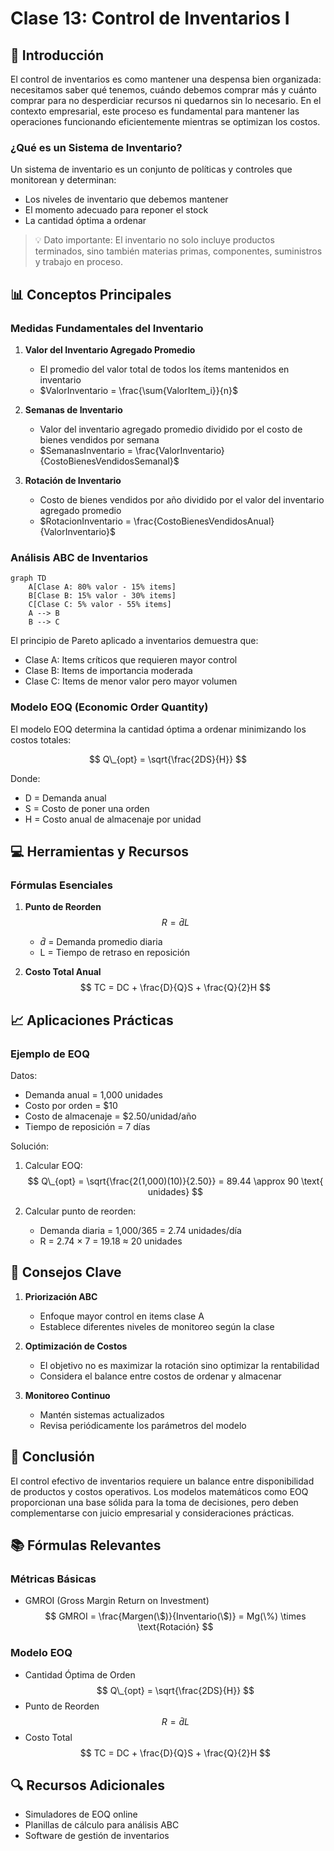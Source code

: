 # Clase 13: Control de Inventarios I

## 🎯 Introducción

El control de inventarios es como mantener una despensa bien organizada: necesitamos saber qué tenemos, cuándo debemos comprar más y cuánto comprar para no desperdiciar recursos ni quedarnos sin lo necesario. En el contexto empresarial, este proceso es fundamental para mantener las operaciones funcionando eficientemente mientras se optimizan los costos.

### ¿Qué es un Sistema de Inventario?

Un sistema de inventario es un conjunto de políticas y controles que monitorean y determinan:

- Los niveles de inventario que debemos mantener
- El momento adecuado para reponer el stock
- La cantidad óptima a ordenar

> 💡 Dato importante: El inventario no solo incluye productos terminados, sino también materias primas, componentes, suministros y trabajo en proceso.

## 📊 Conceptos Principales

### Medidas Fundamentales del Inventario

1. **Valor del Inventario Agregado Promedio**

   - El promedio del valor total de todos los ítems mantenidos en inventario
   - $ValorInventario = \frac{\sum{ValorItem_i}}{n}$

2. **Semanas de Inventario**

   - Valor del inventario agregado promedio dividido por el costo de bienes vendidos por semana
   - $SemanasInventario = \frac{ValorInventario}{CostoBienesVendidosSemanal}$

3. **Rotación de Inventario**
   - Costo de bienes vendidos por año dividido por el valor del inventario agregado promedio
   - $RotacionInventario = \frac{CostoBienesVendidosAnual}{ValorInventario}$

### Análisis ABC de Inventarios

```mermaid
graph TD
    A[Clase A: 80% valor - 15% items]
    B[Clase B: 15% valor - 30% items]
    C[Clase C: 5% valor - 55% items]
    A --> B
    B --> C
```

El principio de Pareto aplicado a inventarios demuestra que:

- Clase A: Items críticos que requieren mayor control
- Clase B: Items de importancia moderada
- Clase C: Items de menor valor pero mayor volumen

### Modelo EOQ (Economic Order Quantity)

El modelo EOQ determina la cantidad óptima a ordenar minimizando los costos totales:

$$ Q\_{opt} = \sqrt{\frac{2DS}{H}} $$

Donde:

- D = Demanda anual
- S = Costo de poner una orden
- H = Costo anual de almacenaje por unidad

## 💻 Herramientas y Recursos

### Fórmulas Esenciales

1. **Punto de Reorden**
   $$ R = \bar{d}L $$

   - $\bar{d}$ = Demanda promedio diaria
   - L = Tiempo de retraso en reposición

2. **Costo Total Anual**
   $$ TC = DC + \frac{D}{Q}S + \frac{Q}{2}H $$

## 📈 Aplicaciones Prácticas

### Ejemplo de EOQ

Datos:

- Demanda anual = 1,000 unidades
- Costo por orden = $10
- Costo de almacenaje = $2.50/unidad/año
- Tiempo de reposición = 7 días

Solución:

1. Calcular EOQ:
   $$ Q\_{opt} = \sqrt{\frac{2(1,000)(10)}{2.50}} = 89.44 \approx 90 \text{ unidades} $$

2. Calcular punto de reorden:
   - Demanda diaria = 1,000/365 = 2.74 unidades/día
   - R = 2.74 × 7 = 19.18 ≈ 20 unidades

## 🔑 Consejos Clave

1. **Priorización ABC**

   - Enfoque mayor control en items clase A
   - Establece diferentes niveles de monitoreo según la clase

2. **Optimización de Costos**

   - El objetivo no es maximizar la rotación sino optimizar la rentabilidad
   - Considera el balance entre costos de ordenar y almacenar

3. **Monitoreo Continuo**
   - Mantén sistemas actualizados
   - Revisa periódicamente los parámetros del modelo

## 📝 Conclusión

El control efectivo de inventarios requiere un balance entre disponibilidad de productos y costos operativos. Los modelos matemáticos como EOQ proporcionan una base sólida para la toma de decisiones, pero deben complementarse con juicio empresarial y consideraciones prácticas.

## 📚 Fórmulas Relevantes

### Métricas Básicas

- GMROI (Gross Margin Return on Investment)
  $$ GMROI = \frac{Margen(\$)}{Inventario(\$)} = Mg(\%) \times \text{Rotación} $$

### Modelo EOQ

- Cantidad Óptima de Orden
  $$ Q\_{opt} = \sqrt{\frac{2DS}{H}} $$
- Punto de Reorden
  $$ R = \bar{d}L $$
- Costo Total
  $$ TC = DC + \frac{D}{Q}S + \frac{Q}{2}H $$

## 🔍 Recursos Adicionales

- Simuladores de EOQ online
- Planillas de cálculo para análisis ABC
- Software de gestión de inventarios
